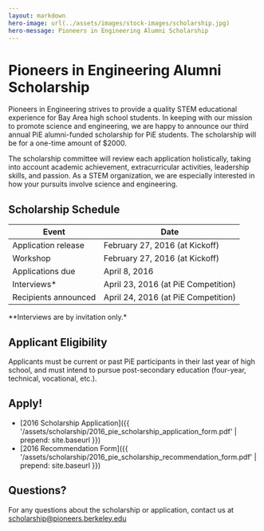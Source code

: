 ```yaml
---
layout: markdown
hero-image: url(../assets/images/stock-images/scholarship.jpg)
hero-message: Pioneers in Engineering Alumni Scholarship
---
```

# Pioneers in Engineering Alumni Scholarship
Pioneers in Engineering strives to provide a quality STEM educational experience for Bay Area high school students. In keeping with our mission to promote science and engineering, we are happy to announce our third annual PiE alumni-funded scholarship for PiE students. The scholarship will be for a one-time amount of $2000.

The scholarship committee will review each application holistically, taking into account academic achievement, extracurricular activities, leadership skills, and passion. As a STEM organization, we are especially interested in how your pursuits involve science and engineering.

## Scholarship Schedule
<table class="table table-striped table-hover">
  <thead>
    <tr>
      <th>Event</th>
      <th>Date</th>
    </tr>
  </thead>
  <tbody>
    <tr>
      <td>Application release</td>
      <td>February 27, 2016 (at Kickoff)</td>
    </tr>
    <tr>
      <td>Workshop</td>
      <td>February 27, 2016 (at Kickoff)</td>
    </tr>
    <tr>
      <td>Applications due</td>
      <td>April 8, 2016</td>
    </tr>
    <tr>
      <td>Interviews*</td>
      <td>April 23, 2016 (at PiE Competition)</td>
    </tr>
    <tr>
      <td>Recipients announced</td>
      <td>April 24, 2016 (at PiE Competition)</td>
    </tr>
  </tbody>
</table>
**Interviews are by invitation only.*

## Applicant Eligibility
Applicants must be current or past PiE participants in their last year of high school, and must intend to pursue post-secondary education (four-year, technical, vocational, etc.).

## Apply!
<!-- Paper applications are provided for your convenience. Please use the online web application to submit your scholarship application. -->

* [2016 Scholarship Application]({{ '/assets/scholarship/2016_pie_scholarship_application_form.pdf' | prepend: site.baseurl }})
* [2016 Recommendation Form]({{ '/assets/scholarship/2016_pie_scholarship_recommendation_form.pdf' | prepend: site.baseurl }})

<!-- <center>
<a href=" " class="btn btn-primary">Go to the web application! (Sign in with Google)</a>
</center>
 -->

## Questions?
For any questions about the scholarship or application, contact us at <scholarship@pioneers.berkeley.edu>
